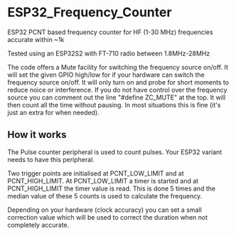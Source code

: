 # ESP32_Frequency_Counter
ESP32 PCNT based frequency counter for HF (1-30 MHz) frequencies accurate within ~1k

Tested using an ESP32S2 with FT-710 radio between 1.8MHz-28MHz

The code offers a Mute facility for switching the frequency source on/off. It will set the given GPIO high/low for if your hardware can switch the frequency source on/off. It will only turn on and probe for short moments to reduce noice or interference. If you do not have control over the frequency source you can comment out the line "#define ZC_MUTE" at the top. It will then count all the time without pausing. In most situations this is fine (it's just an extra for when needed).

## How it works

The Pulse counter peripheral is used to count pulses. Your ESP32 variant needs to have this peripheral.

Two trigger points are initialised at PCNT_LOW_LIMIT and at PCNT_HIGH_LIMIT. At PCNT_LOW_LIMIT a timer is started and at PCNT_HIGH_LIMIT the timer value is read. This is done 5 times and the median value of these 5 counts is used to calculate the frequency.

Depending on your hardware (clock accuracy) you can set a small correction value which will be used to correct the duration when not completely accurate.

